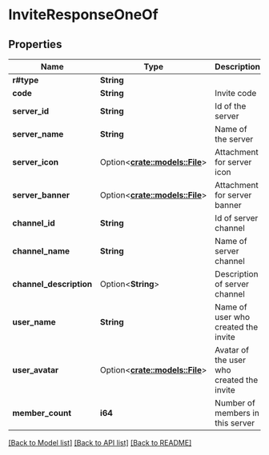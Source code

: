 # InviteResponseOneOf

## Properties

Name | Type | Description | Notes
------------ | ------------- | ------------- | -------------
**r#type** | **String** |  | 
**code** | **String** | Invite code | 
**server_id** | **String** | Id of the server | 
**server_name** | **String** | Name of the server | 
**server_icon** | Option<[**crate::models::File**](File.md)> | Attachment for server icon | [optional]
**server_banner** | Option<[**crate::models::File**](File.md)> | Attachment for server banner | [optional]
**channel_id** | **String** | Id of server channel | 
**channel_name** | **String** | Name of server channel | 
**channel_description** | Option<**String**> | Description of server channel | [optional]
**user_name** | **String** | Name of user who created the invite | 
**user_avatar** | Option<[**crate::models::File**](File.md)> | Avatar of the user who created the invite | [optional]
**member_count** | **i64** | Number of members in this server | 

[[Back to Model list]](../README.md#documentation-for-models) [[Back to API list]](../README.md#documentation-for-api-endpoints) [[Back to README]](../README.md)


